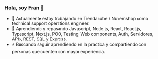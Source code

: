### Hola, soy Fran 👋
- 🔭 Actualmente estoy trabajando en Tiendanube / Nuvemshop como technical support operations engineer.
- 🌱 Aprendiendo y repasando Javascript, Node.js, React, React.js, Typescript, Next.js, POO, Testing, Web components, Auth, Servidores, APIs, REST, SQL y Express.
- ⚡ Buscando seguir aprendiendo en la practica y compartiendo con personas que cuenten con mayor experiencia.
